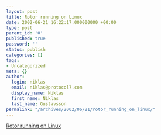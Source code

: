 ```yaml
---
layout: post
title: Rotor running on Linux
date: 2002-06-21 16:22:17.000000000 +00:00
type: post
parent_id: '0'
published: true
password: ''
status: publish
categories: []
tags:
- Uncategorized
meta: {}
author:
  login: niklas
  email: niklas@protocol7.com
  display_name: Niklas
  first_name: Niklas
  last_name: Gustavsson
permalink: "/archives/2002/06/21/rotor_running_on_linux/"
---
```

[Rotor running on Linux](http://www.oreillynet.com/cs/weblog/view/wlg/1602)

